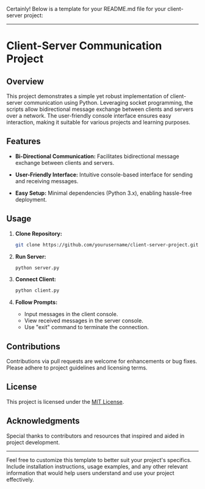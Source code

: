 Certainly! Below is a template for your README.md file for your client-server project:

---

# Client-Server Communication Project

## Overview

This project demonstrates a simple yet robust implementation of client-server communication using Python. Leveraging socket programming, the scripts allow bidirectional message exchange between clients and servers over a network. The user-friendly console interface ensures easy interaction, making it suitable for various projects and learning purposes.

## Features

- **Bi-Directional Communication:** Facilitates bidirectional message exchange between clients and servers.
  
- **User-Friendly Interface:** Intuitive console-based interface for sending and receiving messages.
  
- **Easy Setup:** Minimal dependencies (Python 3.x), enabling hassle-free deployment.

## Usage

1. **Clone Repository:**
   ```bash
   git clone https://github.com/yourusername/client-server-project.git
   ```

2. **Run Server:**
   ```bash
   python server.py
   ```

3. **Connect Client:**
   ```bash
   python client.py
   ```

4. **Follow Prompts:**
   - Input messages in the client console.
   - View received messages in the server console.
   - Use "exit" command to terminate the connection.

## Contributions

Contributions via pull requests are welcome for enhancements or bug fixes. Please adhere to project guidelines and licensing terms.

## License

This project is licensed under the [MIT License](LICENSE).

## Acknowledgments

Special thanks to contributors and resources that inspired and aided in project development.

---

Feel free to customize this template to better suit your project's specifics. Include installation instructions, usage examples, and any other relevant information that would help users understand and use your project effectively.
